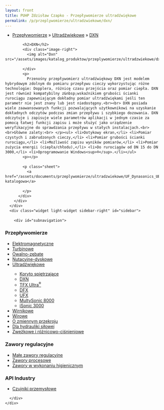 ```yaml
---
layout: front
title: PUHP Zdzisław Czapko - Przepływomierze ultradźwiękowe
permalink: /p/przeplywomierze/ultradzwiekowe/dxn/
---
```


<div id="content">
  <div class="wrapper-with-color-background">
    <div class="content-area-blog blog-background-sidebar-right">
      <div class="mainarea-left" id="mainarea">
        <div class="blogpost-blog3">
          <div class="post-content">
            <ul class="meta">
<li>
<a href="/p/przeplywomierze">Przepływomierze</a>
»
<a href="/p/przeplywomierze/ultradzwiekowe">Ultradźwiękowe</a>
»
<a href="/p/przeplywomierze/ultradzwiekowe/dxn">DXN</a>
</li>
</ul>

            <h2>DXN</h2>
            <div class="image-right">
              <img alt="Dxn" src="/assets/images/katalog_produktow/przeplywomierze/ultradzwiekowe/dxn.jpg">

            </div>
            <p>
              Przenośny przepływomierz ultradźwiękowy DXN jest modelem hybrydowym zdolnym do pomiaru przepływu cieczy wykorzystując różne technologie: Dopplera, różnicę czasu przejścia oraz pomiar ciepła. DXN jest również kompatybilny z&nbsp;wskaźnikiem grubości ścianki rurociągu zapewniającym dokładny pomiar ultradźwiękami jeśli ten parametr nie jest znany lub jest niedostępny.<br><br> DXN posiada wiele zaawansowanych funkcji pozwalających użytkownikowi na uzyskanie dokładnych odczytów podczas zmian przepływu i szybkiego dozowania. DXN odczytuje i zapisuje wiele parametrów aplikacji w jednym czasie za pomocą łatwej funkcji zapisu i może służyć jako urządzenie weryfikacyjne do sprawdzania przepływu w stałych instalacjach.<br><br>Główne zalety:<br> </p><ul> <li>Dotykowy ekran,</li> <li>Pomiar czystych i zabrudzonych cieczy,</li> <li>Pomiar grubości ścianki rurociągu,</li> <li>Możliwość zapisu wyników pomiarów,</li> <li>Pomiar zużycia energii (ciepła/chłodu),</li> <li>Do rurociągów od DN 15 do DN 3000,</li> <li>Oprogramowanie Windows<sup>®</sup>.</li></ul>
            <p></p>
            
            <p class="sheet">
              <a href="/assets/documents/przeplywomierze/ultradzwiekowe/UF_Dynasonics_UB_10_0635_pl.pdf">Karta katalogowa</a>

            </p>
          </div>
        </div>
      </div>
      <div class="widget light-widget sidebar-right" id="sidebar">
        
        <div id="subnavigation">
<h3>Przepływomierze</h3>
<ul class="subcategories">
<li class="category"><a href="/p/przeplywomierze/elektromagnetyczne">Elektromagnetyczne</a></li>
<li class="category"><a href="/p/przeplywomierze/turbinowe">Turbinowe</a></li>
<li class="category"><a href="/p/przeplywomierze/owalno-zebate">Owalno-zębate</a></li>
<li class="category"><a href="/p/przeplywomierze/nutacyjne-dyskowe">Nutacyjne-dyskowe</a></li>
<li class="category"><a href="/p/przeplywomierze/ultradzwiekowe">Ultradźwiękowe</a></li>
<div class="light-widget">
<ul class="products">
<li class="product"><a href="/p/przeplywomierze/ultradzwiekowe/koryto-spietrzajace">Koryto spiętrzające </a></li>
<li class="product"><a href="/p/przeplywomierze/ultradzwiekowe/dxn">DXN</a></li>
<li class="product"><a href="/p/przeplywomierze/ultradzwiekowe/tfx-ultra-sup-sup">TFX Ultra<sup>®</sup></a></li>
<li class="product"><a href="/p/przeplywomierze/ultradzwiekowe/dfx">DFX</a></li>
<li class="product"><a href="/p/przeplywomierze/ultradzwiekowe/ufx">UFX</a></li>
<li class="product"><a href="/p/przeplywomierze/ultradzwiekowe/multysonic-8000">MultySonic 8000</a></li>
<li class="product"><a href="/p/przeplywomierze/ultradzwiekowe/isonic-3000">iSonic 3000</a></li>
</ul>
</div>
<li class="category"><a href="/p/przeplywomierze/wirnikowe">Wirnikowe</a></li>
<li class="category"><a href="/p/przeplywomierze/wirowe">Wirowe</a></li>
<li class="category"><a href="/p/przeplywomierze/o-zmiennym-przekroju">O zmiennym przekroju</a></li>
<li class="category"><a href="/p/przeplywomierze/dla-hydrauliki-silowej">Dla hydrauliki siłowej</a></li>
<li class="category"><a href="/p/przeplywomierze/zwezkowe-i-roznicowo-cisnieniowe">Zwężkowe i różnicowo-ciśnieniowe</a></li>
</ul>
<h3>Zawory regulacyjne</h3>
<ul class="subcategories">
<li class="category"><a href="/p/zawory-regulacyjne/male-zawory-regulacyjne">Małe zawory regulacyjne</a></li>
<li class="category"><a href="/p/zawory-regulacyjne/zawory-procesowe">Zawory procesowe</a></li>
<li class="category"><a href="/p/zawory-regulacyjne/zawory-w-wykonaniu-higienicznym">Zawory w wykonaniu higienicznym</a></li>
</ul>
<h3>API Industry</h3>
<ul class="subcategories">
<li class="category"><a href="/p/api-industry/czujniki-przemyslowe">Czujniki przemysłowe</a></li>
</ul>
</div>

      </div>
    </div>
  </div>
</div>